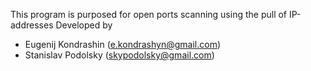 This program is purposed for open ports scanning using the pull of IP-addresses
Developed by 
 - Eugenij Kondrashin (e.kondrashyn@gmail.com)
 - Stanislav Podolsky (skypodolsky@gmail.com)

